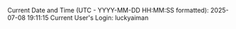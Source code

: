 Current Date and Time (UTC - YYYY-MM-DD HH:MM:SS formatted): 2025-07-08 19:11:15
Current User's Login: luckyaiman
